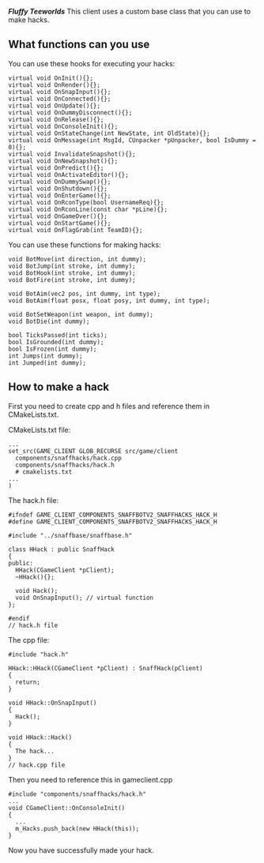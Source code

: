 ***Fluffy Teeworlds***
This client uses a custom base class that you can use to make hacks. 

**What functions can you use**
------
You can use these hooks for executing your hacks:
```
virtual void OnInit(){};
virtual void OnRender(){};
virtual void OnSnapInput(){};
virtual void OnConnected(){};
virtual void OnUpdate(){};
virtual void OnDummyDisconnect(){};
virtual void OnRelease(){};
virtual void OnConsoleInit(){};
virtual void OnStateChange(int NewState, int OldState){};
virtual void OnMessage(int MsgId, CUnpacker *pUnpacker, bool IsDummy = 0){};
virtual void InvalidateSnapshot(){};
virtual void OnNewSnapshot(){};
virtual void OnPredict(){};
virtual void OnActivateEditor(){};
virtual void OnDummySwap(){};
virtual void OnShutdown(){};
virtual void OnEnterGame(){};
virtual void OnRconType(bool UsernameReq){};
virtual void OnRconLine(const char *pLine){};
virtual void OnGameOver(){};
virtual void OnStartGame(){};
virtual void OnFlagGrab(int TeamID){};
```

You can use these functions for making hacks:
```
void BotMove(int direction, int dummy);
void BotJump(int stroke, int dummy);
void BotHook(int stroke, int dummy);
void BotFire(int stroke, int dummy);

void BotAim(vec2 pos, int dummy, int type);
void BotAim(float posx, float posy, int dummy, int type);

void BotSetWeapon(int weapon, int dummy);
void BotDie(int dummy);

bool TicksPassed(int ticks);
bool IsGrounded(int dummy);
bool IsFrozen(int dummy);
int Jumps(int dummy);
int Jumped(int dummy);
```

**How to make a hack**
-------
First you need to create cpp and h files and reference them in CMakeLists.txt.

CMakeLists.txt file:
```
...
set_src(GAME_CLIENT GLOB_RECURSE src/game/client
  components/snaffhacks/hack.cpp
  components/snaffhacks/hack.h
  # cmakelists.txt
...
)
```

The hack.h file:
```
#ifndef GAME_CLIENT_COMPONENTS_SNAFFBOTV2_SNAFFHACKS_HACK_H
#define GAME_CLIENT_COMPONENTS_SNAFFBOTV2_SNAFFHACKS_HACK_H

#include "../snaffbase/snaffbase.h"

class HHack : public SnaffHack
{
public:
  HHack(CGameClient *pClient);
  ~HHack(){};
  
  void Hack();
  void OnSnapInput(); // virtual function
};

#endif
// hack.h file
```

The cpp file:
```
#include "hack.h"

HHack::HHack(CGameClient *pClient) : SnaffHack(pClient)
{
  return;
}

void HHack::OnSnapInput()
{
  Hack();
}

void HHack::Hack()
{
  The hack...
}
// hack.cpp file
```

Then you need to reference this in gameclient.cpp
```
#include "components/snaffhacks/hack.h"
...
void CGameClient::OnConsoleInit()
{
  ...
  m_Hacks.push_back(new HHack(this));
}
```

Now you have successfully made your hack.

